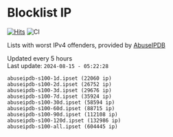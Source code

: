 # Blocklist IP

[![Hits](https://hits.seeyoufarm.com/api/count/incr/badge.svg?url=https%3A%2F%2Fgithub.com%2Fborestad%2Fblocklist-ip%2F&count_bg=%2379C83D&title_bg=%23555555&icon=&icon_color=%23E7E7E7&title=hits&edge_flat=false)](https://hits.seeyoufarm.com)  ![CI](https://img.shields.io/github/workflow/status/borestad/blocklist-ip/CI?style=flat-square)

Lists with worst IPv4 offenders, provided by [AbuseIPDB](https://www.abuseipdb.com/)

<!-- FOOTER-PLACEHOLDER -->
Updated every 5 hours<br>
Last update: `2024-08-15 - 05:22:28`
```
abuseipdb-s100-1d.ipset (22060 ip)
abuseipdb-s100-2d.ipset (26752 ip)
abuseipdb-s100-3d.ipset (29676 ip)
abuseipdb-s100-7d.ipset (35924 ip)
abuseipdb-s100-30d.ipset (58594 ip)
abuseipdb-s100-60d.ipset (88715 ip)
abuseipdb-s100-90d.ipset (112108 ip)
abuseipdb-s100-120d.ipset (132986 ip)
abuseipdb-s100-all.ipset (604445 ip)
```
